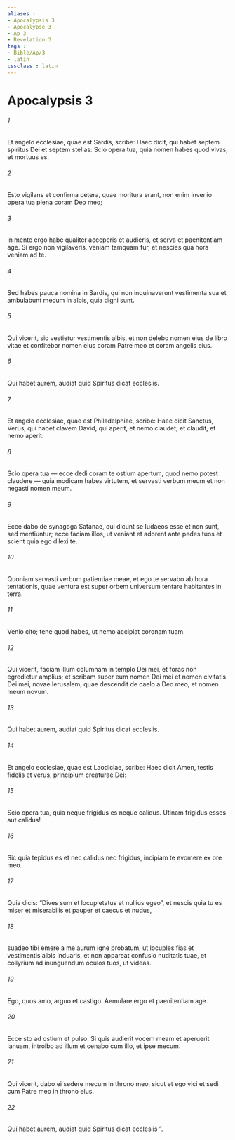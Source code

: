 ```yaml
---
aliases : 
- Apocalypsis 3
- Apocalypse 3
- Ap 3
- Revelation 3
tags : 
- Bible/Ap/3
- latin
cssclass : latin
---
```


# Apocalypsis 3

###### 1
Et angelo ecclesiae, quae est Sardis, scribe: Haec dicit, qui habet septem spiritus Dei et septem stellas: Scio opera tua, quia nomen habes quod vivas, et mortuus es. 
###### 2
Esto vigilans et confirma cetera, quae moritura erant, non enim invenio opera tua plena coram Deo meo; 
###### 3
in mente ergo habe qualiter acceperis et audieris, et serva et paenitentiam age. Si ergo non vigilaveris, veniam tamquam fur, et nescies qua hora veniam ad te. 
###### 4
Sed habes pauca nomina in Sardis, qui non inquinaverunt vestimenta sua et ambulabunt mecum in albis, quia digni sunt. 
###### 5
Qui vicerit, sic vestietur vestimentis albis, et non delebo nomen eius de libro vitae et confitebor nomen eius coram Patre meo et coram angelis eius.
###### 6
Qui habet aurem, audiat quid Spiritus dicat ecclesiis.
###### 7
Et angelo ecclesiae, quae est Philadelphiae, scribe: Haec dicit Sanctus, Verus, qui habet clavem David, qui aperit, et nemo claudet; et claudit, et nemo aperit: 
###### 8
Scio opera tua — ecce dedi coram te ostium apertum, quod nemo potest claudere — quia modicam habes virtutem, et servasti verbum meum et non negasti nomen meum. 
###### 9
Ecce dabo de synagoga Satanae, qui dicunt se Iudaeos esse et non sunt, sed mentiuntur; ecce faciam illos, ut veniant et adorent ante pedes tuos et scient quia ego dilexi te. 
###### 10
Quoniam servasti verbum patientiae meae, et ego te servabo ab hora tentationis, quae ventura est super orbem universum tentare habitantes in terra. 
###### 11
Venio cito; tene quod habes, ut nemo accipiat coronam tuam. 
###### 12
Qui vicerit, faciam illum columnam in templo Dei mei, et foras non egredietur amplius; et scribam super eum nomen Dei mei et nomen civitatis Dei mei, novae Ierusalem, quae descendit de caelo a Deo meo, et nomen meum novum.
###### 13
Qui habet aurem, audiat quid Spiritus dicat ecclesiis.
###### 14
Et angelo ecclesiae, quae est Laodiciae, scribe: Haec dicit Amen, testis fidelis et verus, principium creaturae Dei: 
###### 15
Scio opera tua, quia neque frigidus es neque calidus. Utinam frigidus esses aut calidus! 
###### 16
Sic quia tepidus es et nec calidus nec frigidus, incipiam te evomere ex ore meo. 
###### 17
Quia dicis: “Dives sum et locupletatus et nullius egeo”, et nescis quia tu es miser et miserabilis et pauper et caecus et nudus, 
###### 18
suadeo tibi emere a me aurum igne probatum, ut locuples fias et vestimentis albis induaris, et non appareat confusio nuditatis tuae, et collyrium ad inunguendum oculos tuos, ut videas. 
###### 19
Ego, quos amo, arguo et castigo. Aemulare ergo et paenitentiam age. 
###### 20
Ecce sto ad ostium et pulso. Si quis audierit vocem meam et aperuerit ianuam, introibo ad illum et cenabo cum illo, et ipse mecum. 
###### 21
Qui vicerit, dabo ei sedere mecum in throno meo, sicut et ego vici et sedi cum Patre meo in throno eius.
###### 22
Qui habet aurem, audiat quid Spiritus dicat ecclesiis ”.
